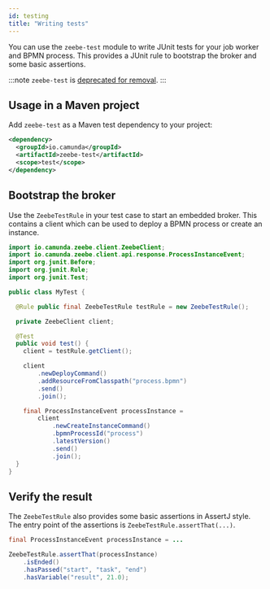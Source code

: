 ```yaml
---
id: testing
title: "Writing tests"
---
```

You can use the `zeebe-test` module to write JUnit tests for your job worker and BPMN process. This provides a JUnit rule to bootstrap the broker and some basic assertions.

:::note
`zeebe-test` is [deprecated for removal](/reference/announcements.md).
:::

## Usage in a Maven project

Add `zeebe-test` as a Maven test dependency to your project:

```xml
<dependency>
  <groupId>io.camunda</groupId>
  <artifactId>zeebe-test</artifactId>
  <scope>test</scope>
</dependency>
```

## Bootstrap the broker

Use the `ZeebeTestRule` in your test case to start an embedded broker. This contains a client which can be used to deploy a BPMN process or create an instance.

```java
import io.camunda.zeebe.client.ZeebeClient;
import io.camunda.zeebe.client.api.response.ProcessInstanceEvent;
import org.junit.Before;
import org.junit.Rule;
import org.junit.Test;

public class MyTest {

  @Rule public final ZeebeTestRule testRule = new ZeebeTestRule();

  private ZeebeClient client;

  @Test
  public void test() {
  	client = testRule.getClient();

    client
        .newDeployCommand()
        .addResourceFromClasspath("process.bpmn")
        .send()
        .join();

    final ProcessInstanceEvent processInstance =
        client
            .newCreateInstanceCommand()
            .bpmnProcessId("process")
            .latestVersion()
            .send()
            .join();
  }
}
```

## Verify the result

The `ZeebeTestRule` also provides some basic assertions in AssertJ style. The entry point of the assertions is `ZeebeTestRule.assertThat(...)`.

```java
final ProcessInstanceEvent processInstance = ...

ZeebeTestRule.assertThat(processInstance)
    .isEnded()
    .hasPassed("start", "task", "end")
    .hasVariable("result", 21.0);
```

